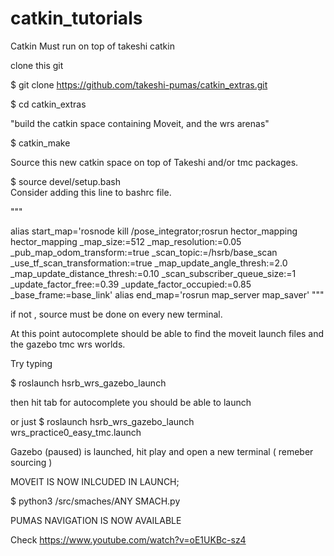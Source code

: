 # catkin_tutorials
Catkin Must run on top of takeshi catkin

clone this git 

$  git clone https://github.com/takeshi-pumas/catkin_extras.git

$ cd catkin_extras

"build the catkin space containing Moveit, and the wrs arenas"

$ catkin_make

Source this new catkin space on top of Takeshi and/or tmc packages.

$ source devel/setup.bash  
Consider adding this line to bashrc file. 

"""

alias start_map='rosnode kill /pose_integrator;rosrun hector_mapping hector_mapping _map_size:=512 _map_resolution:=0.05 _pub_map_odom_transform:=true _scan_topic:=/hsrb/base_scan _use_tf_scan_transformation:=true _map_update_angle_thresh:=2.0 _map_update_distance_thresh:=0.10 _scan_subscriber_queue_size:=1 _update_factor_free:=0.39 _update_factor_occupied:=0.85 _base_frame:=base_link'
alias end_map='rosrun map_server map_saver'
"""

if not , source must be done on every new terminal.

At this point autocomplete should be able to find the moveit launch files and the gazebo tmc wrs worlds.

Try typing

$  roslaunch hsrb_wrs_gazebo_launch

then hit tab for autocomplete you should be able to launch 

or just
$ roslaunch hsrb_wrs_gazebo_launch wrs_practice0_easy_tmc.launch

Gazebo (paused) is launched, hit play  and open a new terminal ( remeber sourcing )

MOVEIT IS NOW INLCUDED IN LAUNCH;

$ python3 /src/smaches/ANY SMACH.py

PUMAS NAVIGATION IS NOW AVAILABLE

Check https://www.youtube.com/watch?v=oE1UKBc-sz4




